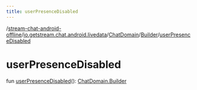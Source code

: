 ```yaml
---
title: userPresenceDisabled
---
```

/[stream-chat-android-offline](../../../index.md)/[io.getstream.chat.android.livedata](../../index.md)/[ChatDomain](../index.md)/[Builder](index.md)/[userPresenceDisabled](userPresenceDisabled.md)  
  
  
  
# userPresenceDisabled  
fun [userPresenceDisabled](userPresenceDisabled.md)(): [ChatDomain.Builder](index.md)

